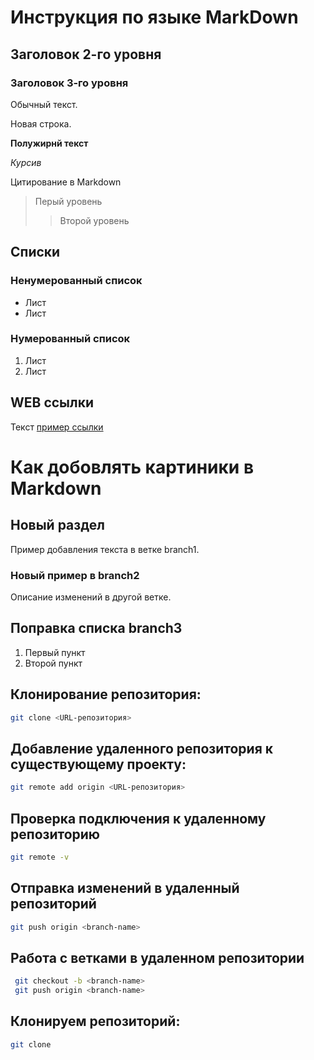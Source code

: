 # Инструкция по языке MarkDown

## Заголовок 2-го уровня 

### Заголовок 3-го уровня 

Обычный текст.

Новая строка. 

**Полужирнй текст**

*Курсив*

Цитирование в Markdown 
>Перый уровень
>> Второй уровень 
 
 
## Списки 

### Ненумерованный список 
* Лист 
* Лист

### Нумерованный список
1. Лист
2. Лист

## WEB ссылки 
Текст [пример ссылки](http.example.com "Подсказка")


# Как добовлять картиники в Markdown


## Новый раздел
Пример добавления текста в ветке branch1.

 ### Новый пример в branch2
   Описание изменений в другой ветке.

## Поправка списка branch3
   1. Первый пункт
   2. Второй пункт


## Клонирование репозитория:
```sh
git clone <URL-репозитория>
```


## Добавление удаленного репозитория к существующему проекту:
```sh
git remote add origin <URL-репозитория>
```


## Проверка подключения к удаленному репозиторию
```sh
git remote -v
```


## Отправка изменений в удаленный репозиторий
```sh
git push origin <branch-name>
```


## Работа с ветками в удаленном репозитории
```sh
 git checkout -b <branch-name>
 git push origin <branch-name>
```


## Клонируем репозиторий:
```sh
git clone
```
